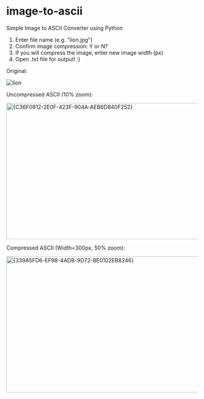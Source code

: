 # image-to-ascii
Simple Image to ASCII Converter using Python

1. Enter file name (e.g. "lion.jpg")
2. Confirm image compression: Y or N?
3. If you will compress the image, enter new image width (px)
4. Open .txt file for output! :)

Original:

![lion](https://github.com/user-attachments/assets/cf911e7f-88a1-4d20-a3db-15709d4b491b)

Uncompressed ASCII (10% zoom):

<img width="639" height="359" alt="{C36F0812-2E0F-423F-904A-AEB6D840F252}" src="https://github.com/user-attachments/assets/d034f3c6-a8a1-4d85-9ccf-77d7da152890" />

Compressed ASCII (Width=300px, 50% zoom):

<img width="639" height="359" alt="{339A5FD6-EF98-4ADB-9D72-BE0102EB8246}" src="https://github.com/user-attachments/assets/f67d0c77-44cd-4f38-8a4b-8b27cf1c8669" />
